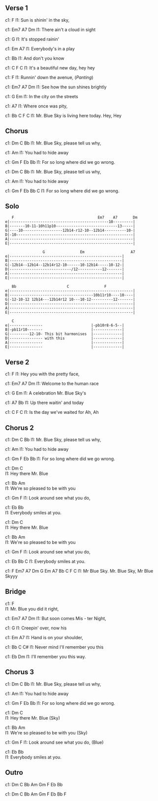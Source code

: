 ## Verse 1
c1:  F
l1: Sun is shinin' in the sky,

c1:                Em7  A7  Dm
l1: There ain't a cloud in sight

c1:                G
l1: It's stopped rainin'

c1:       Em          A7
l1: Everybody's in a play

c1:                Bb
l1: And don't you know

c1:  C                     F        C
l1: It's a beautiful new day, hey hey

c1: F
l1: Runnin' down the avenue, (*Panting*)

c1:               Em7  A7   Dm
l1: See how the sun shines brightly

c1:            G          Em
l1: In the city on the streets

c1:                 A7
l1: Where once was pity,

c1:   Bb               C         F      C
l1: Mr. Blue Sky is living here today.  Hey, Hey

## Chorus
c1: Dm        C                  Bb
l1: Mr. Blue Sky, please tell us why,

c1:             Am
l1: You had to hide away

c1:     Gm      F               Eb          Bb 
l1: For so long       where did we go wrong.

c1: Dm        C                  Bb
l1: Mr. Blue Sky, please tell us why,

c1:             Am
l1: You had to hide away

c1:     Gm      F               Eb          Bb C
l1: For so long       where did we go wrong.

## Solo
```tab
   F                                      Em7    A7       Dm
e|---------------------------------------------10---------|
B|-------10-11-10h11p10----------------------------13-----|
G|----10------------------12b14-r12-10--12b14----------10-|
D|-10-----------------------------------------------------|
A|--------------------------------------------------------|
E|--------------------------------------------------------|

                 G                Em                     A7
e|---------------------------------------------------|
B|---------------------------------------------------|
G|-12b14--12b14--12b14r12-10------10-12b14-----10-12-|
D|----------------------------/12-----------12-------|
A|---------------------------------------------------|
E|---------------------------------------------------|

   Bb                       C                F  
e|--------------------------------------------------------|
B|--------------------------------------10b11r10----10----|
G|-12-10-12 12b14---12b14r12 10---10-12----------12-------|
D|--------------------------------------------------------|
A|--------------------------------------------------------|
E|--------------------------------------------------------|

   C
e|---------------                      |-pb10r8-6-5--|
B|-pb11r10-------                      |-------------|
G|---------12-10- This bit harmonises  |-------------|
D|--------------- with this            |-------------|
A|---------------                      |-------------|
E|---------------                      |-------------|
```

## Verse 2
c1: F
l1: Hey you with the pretty face,

c1: Em7         A7       Dm
l1: Welcome to the human race

c1: G                    Em
l1: A celebration Mr. Blue Sky's

c1:            A7            Bb
l1: Up there waitin' and today

c1:         C                F   C
l1: Is the day we've waited for  Ah, Ah

## Chorus 2
c1: Dm        C                  Bb
l1: Mr. Blue Sky, please tell us why,

c1:             Am
l1: You had to hide away

c1:     Gm      F               Eb          Bb 
l1: For so long       where did we go wrong.

c1: Dm         C      
l1: Hey there Mr. Blue

c1: Bb                  Am        
l1: We're so pleased to be with you

c1: Gm              F
l1: Look around see what you do,

c1: Eb         Bb          
l1: Everybody smiles at you.

c1: Dm         C      
l1: Hey there Mr. Blue

c1: Bb                  Am        
l1: We're so pleased to be with you

c1: Gm              F
l1: Look around see what you do,

c1: Eb                   Bb     C 
l1: Everybody smiles at you.

c1: F            Em7 A7 Dm G Em A7 Bb   C F C
l1: Mr Blue Sky. Mr. Blue Sky, Mr Blue Skyyy

## Bridge
c1:  F          
l1: Mr. Blue you did it right,

c1:                Em7   A7    Dm
l1: But soon comes Mis - ter Night,

c1:           G
l1: Creepin' over, now his

c1:  Em                A7
l1: Hand is on your shoulder,

c1: Bb                C               C#
l1: Never mind I'll remember you this 

c1:             Eb        Dm
l1: I'll remember you this way.

## Chorus 3
c1: Dm        C                  Bb
l1: Mr. Blue Sky, please tell us why,

c1:             Am
l1: You had to hide away

c1:     Gm    F          Eb          Bb 
l1: For so long where did we go wrong.

c1: Dm         C      
l1: Hey there Mr. Blue (Sky) 

c1: Bb                  Am        
l1: We're so pleased to be with you (Sky)

c1: Gm              F
l1: Look around see what you do, (Blue)

c1: Eb         Bb          
l1: Everybody smiles at you.

## Outro
c1: Dm  C  Bb  Am  Gm  F  Eb  Bb

c1: Dm  C  Bb  Am  Gm  F          Eb   Bb  F
